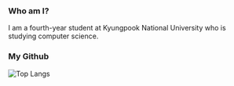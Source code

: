### Who am I?
I am a fourth-year student at Kyungpook National University who is studying computer science.
### My Github
![Top Langs](https://github-readme-stats.vercel.app/api/top-langs/?username=aa093094&layout=compact&theme=tokyonight)


<!--
**aa093094/aa093094** is a ✨ _special_ ✨ repository because its `README.md` (this file) appears on your GitHub profile.

Here are some ideas to get you started:

- 🔭 I’m currently working on ...
- 🌱 I’m currently learning ...
- 👯 I’m looking to collaborate on ...
- 🤔 I’m looking for help with ...
- 💬 Ask me about ...
- 📫 How to reach me: ...
- 😄 Pronouns: ...
- ⚡ Fun fact: ...
-->
